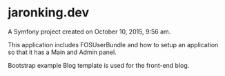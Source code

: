 jaronking.dev
=============

A Symfony project created on October 10, 2015, 9:56 am.


This application includes FOSUserBundle and how to setup an application so that it has a Main and Admin panel.

Bootstrap example Blog template is used for the front-end blog.
